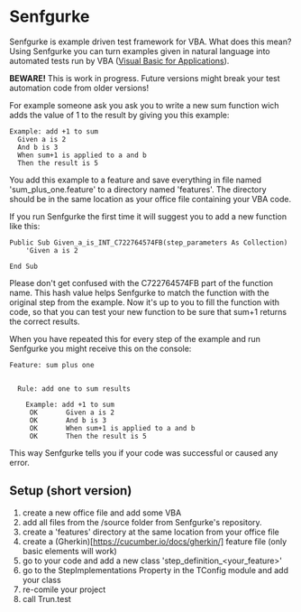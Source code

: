 # Senfgurke
Senfgurke is example driven test framework for VBA. What does this mean? Using Senfgurke you can turn examples given in natural language into automated tests run by VBA ([Visual Basic for Applications](https://docs.microsoft.com/en-us/office/vba/api/overview/)).

**BEWARE!** This is work in progress. Future versions might break your test automation code from older versions!

For example someone ask you ask you to write a new sum function wich adds the value of 1 to the result by giving you this example:

```
Example: add +1 to sum
  Given a is 2
  And b is 3
  When sum+1 is applied to a and b
  Then the result is 5
```

You add this example to a feature and save everything in file named 'sum_plus_one.feature' to a directory named 'features'. The directory should be in the same location as your office file containing your VBA code.

If you run Senfgurke the first time it will suggest you to add a new function like this:

```
Public Sub Given_a_is_INT_C722764574FB(step_parameters As Collection)
    'Given a is 2

End Sub
```

Please don't get confused with the C722764574FB part of the function name. This hash value helps Senfgurke to match the function with the original step from the example. Now it's up to you to fill the function with code, so that you can test your new function to be sure that sum+1 returns the correct results.  

When you have repeated this for every step of the example and run Senfgurke you might receive this on the console:

```
Feature: sum plus one


  Rule: add one to sum results

    Example: add +1 to sum
     OK       Given a is 2
     OK       And b is 3
     OK       When sum+1 is applied to a and b
     OK       Then the result is 5
```

This way Senfgurke tells you if your code was successful or caused any error.

## Setup (short version)
1. create a new office file and add some VBA
2. add all files from the /source folder from Senfgurke's repository.
3. create a 'features' directory at the same location from your office file
4. create a (Gherkin)[https://cucumber.io/docs/gherkin/] feature file (only basic elements will work)
5. go to your code and add a new class 'step_definition_<your_feature>'
6. go to the StepImplementations Property in the TConfig module and add your class
7. re-comile your project
8. call Trun.test
